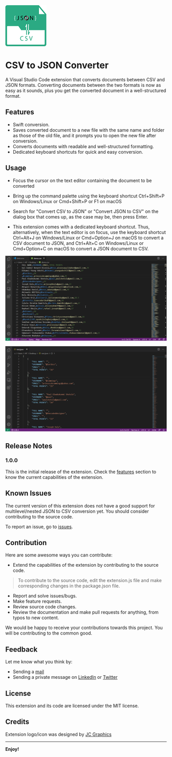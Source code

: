 ![CSV to JSON Converter Icon](images/icon.png)
# CSV to JSON Converter

A Visual Studio Code extension that converts documents between CSV and JSON formats. Converting documents between the two formats is now as easy as it sounds, plus you get the converted document in a well-structured format.

## Features

* Swift conversion.
* Saves converted document to a new file with the same name and folder as those of the old file, and it prompts you to open the new file after conversion.
* Converts documents with readable and well-structured formatting.
* Dedicated keyboard shortcuts for quick and easy conversion.

## Usage

* Focus the cursor on the text editor containing the document to be converted

* Bring up the command palette using the keyboard shortcut Ctrl+Shift+P on Windows/Linux or Cmd+Shift+P or F1 on macOS

* Search for "Convert CSV to JSON" or "Convert JSON to CSV" on the dialog box that comes up, as the case may be, then press Enter.

* This extension comes with a dedicated keyboard shortcut. Thus, alternatively, when the text editor is on focus, use the keyboard shortcut Ctrl+Alt+J on Windows/Linux or Cmd+Option+J on macOS to convert a CSV document to JSON, and Ctrl+Alt+C on Windows/Linux or Cmd+Option+C on macOS to convert a JSON document to CSV.

![Converting from CSV to JSON Illustration](images/csvToJSON.gif)

![Converting from JSON to CSV Illustration](images/jsonToCSV.gif)


## Release Notes

### 1.0.0

This is the initial release of the extension. Check the [features](https://github.com/Chukwuamaka/csvtojson-converter#features) section to know the current capabilities of the extension.

## Known Issues

The current version of this extension does not have a good support for multilevel/nested JSON to CSV conversion yet. You should consider contributing to the source code.

To report an issue, go to [issues](https://github.com/Chukwuamaka/csvtojson-converter/issues).

## Contribution

Here are some awesome ways you can contribute:

* Extend the capabilities of the extension by contributing to the source code.
> To contribute to the source code, edit the extension.js file and make corresponding changes in the package.json file.
* Report and solve issues/bugs. 
* Make feature requests.
* Review source code changes.
* Review the documentation and make pull requests for anything, from typos to new content.

We would be happy to receive your contributions towards this project. You will be contributing to the common good.

## Feedback

Let me know what you think by:
* Sending a [mail](mailto:osujichukwuamaka@gmail.com)
* Sending a private message on [LinkedIn](https://www.linkedin.com/in/chukwuamakaosuji/) or [Twitter](https://twitter.com/SenseiAmaka)

## License

This extension and its code are licensed under the MIT license.

## Credits

Extension logo/icon was designed by [JC Graphics](https://twitter.com/Jrizzy)

-----------------------------------------------------------------------------------------------------------

**Enjoy!**
